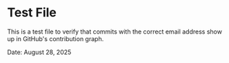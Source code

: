 # Test File

This is a test file to verify that commits with the correct email address show up in GitHub's contribution graph.

Date: August 28, 2025
